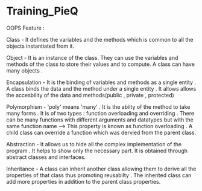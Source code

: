 # Training_PieQ

OOPS Feature :

Class - It defines the variables and the methods which is common to all the objects instantiated from it.

Object - It is an instance of the class. They can use the variables and methods of the class to store their values and to compute. A class can have many objects . 

Encapsulation - It is the binding of variables and methods as a single entity . A class binds the data and the method under a single entity . It allows allows the accesbility of the data and methods(public , private , protected)

Polymorphism - 'poly' means 'many' . It is the abilty of the method to take many forms . It is of two types : function overloading and overriding . There can be many functions with different arguments and datatypes but with the same function name  --> This property is known as function overloading . A child class can override a function which was dervied from the parent class.

Abstraction - It allows us to hide all the complex implementation of the program . It helps to show only the necessary part. It is obtained through abstract classes and interfaces.

Inheritance - A class can inherit another class allowing them to derive all the properties of that class thus promoting reusabilty . The inherited class can add more properties in addition to the parent class properties. 
